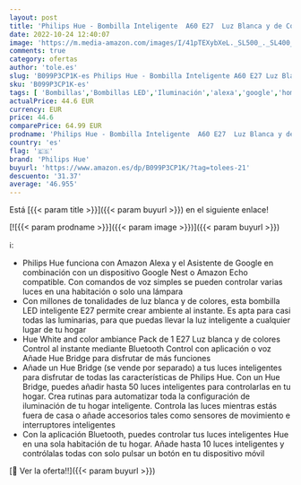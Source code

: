 ```yaml
---
layout: post
title: 'Philips Hue - Bombilla Inteligente  A60 E27  Luz Blanca y de Colores  10. 5W  Compatible con Alexa y Google Home  929002468801 '
date: 2022-10-24 12:40:07
image: 'https://m.media-amazon.com/images/I/41pTEXybXeL._SL500_._SL400_.jpg'
comments: true
category: ofertas
author: 'tole.es'
slug: 'B099P3CP1K-es Philips Hue - Bombilla Inteligente A60 E27 Luz Blanca y de...'
sku: 'B099P3CP1K-es'
tags: [ 'Bombillas','Bombillas LED','Iluminación','alexa','google','home','hue','philips','philips hue','🇪🇸', ]
actualPrice: 44.6 EUR
currency: EUR
price: 44.6
comparePrice: 64.99 EUR
prodname: 'Philips Hue - Bombilla Inteligente  A60 E27  Luz Blanca y de Colores  10. 5W  Compatible con Alexa y Google Home  929002468801 '
country: 'es'
flag: '🇪🇸'
brand: 'Philips Hue'
buyurl: 'https://www.amazon.es/dp/B099P3CP1K/?tag=tolees-21'
descuento: '31.37'
average: '46.955'
---
```


Está [{{< param title >}}]({{< param buyurl >}}) en el siguiente enlace!

[![{{< param prodname >}}]({{< param image >}})]({{< param buyurl >}})

ℹ️:

- Philips Hue funciona con Amazon Alexa y el Asistente de Google en combinación con un dispositivo Google Nest o Amazon Echo compatible. Con comandos de voz simples se pueden controlar varias luces en una habitación o solo una lámpara
- Con millones de tonalidades de luz blanca y de colores, esta bombilla LED inteligente E27 permite crear ambiente al instante. Es apta para casi todas las luminarias, para que puedas llevar la luz inteligente a cualquier lugar de tu hogar
- Hue White and color ambiance Pack de 1 E27 Luz blanca y de colores Control al instante mediante Bluetooth Control con aplicación o voz Añade Hue Bridge para disfrutar de más funciones
- Añade un Hue Bridge (se vende por separado) a tus luces inteligentes para disfrutar de todas las características de Philips Hue. Con un Hue Bridge, puedes añadir hasta 50 luces inteligentes para controlarlas en tu hogar. Crea rutinas para automatizar toda la configuración de iluminación de tu hogar inteligente. Controla las luces mientras estás fuera de casa o añade accesorios tales como sensores de movimiento e interruptores inteligentes
- Con la aplicación Bluetooth, puedes controlar tus luces inteligentes Hue en una sola habitación de tu hogar. Añade hasta 10 luces inteligentes y contrólalas todas con solo pulsar un botón en tu dispositivo móvil

[🛒 Ver la oferta!!]({{< param buyurl >}})
